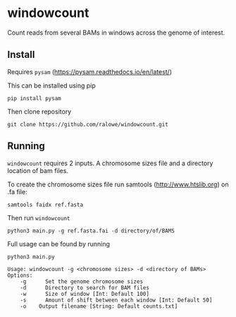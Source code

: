 # windowcount
Count reads from several BAMs in windows across the genome of interest.

## Install

Requires `pysam` (https://pysam.readthedocs.io/en/latest/)

This can be installed using pip

`pip install pysam`

Then clone repository

`git clone https://github.com/ralowe/windowcount.git`

## Running

`windowcount` requires 2 inputs. A chromosome sizes file and a directory location of bam files.

To create the chromosome sizes file run samtools (http://www.htslib.org) on .fa file:

`samtools faidx ref.fasta`

Then run `windowcount`

`python3 main.py -g ref.fasta.fai -d directory/of/BAMS`

Full usage can be found by running

`python3 main.py`

```
Usage: windowcount -g <chromosome sizes> -d <directory of BAMs>
Options:
	-g		Set the genome chromosome sizes
	-d		Directory to search for BAM files
	-w		Size of window [Int: Default 100]
	-s		Amount of shift between each window [Int: Default 50]
	-o    Output filename [String: Default counts.txt]
```
